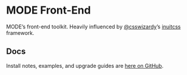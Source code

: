 # MODE Front-End

MODE’s front-end toolkit. Heavily influenced by [@csswizardy](http://csswizardry.com/)’s [inuitcss](https://github.com/inuitcss/inuitcss) framework.

## Docs

Install notes, examples, and upgrade guides are [here on GitHub](https://madebymode.github.io/mode-front-end).
